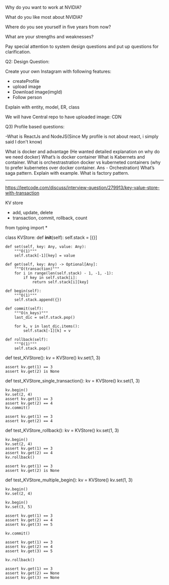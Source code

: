 Why do you want to work at NVIDIA?

What do you like most about NVIDIA?

Where do you see yourself in five years from now?

What are your strengths and weaknesses?




Pay special attention to system design questions and put up questions for clarification.





Q2: Design Question:

Create your own Instagram with following features:
- createProfile
- upload image
- Download image(imgId)
- Follow person

Explain with entity, model, ER, class

We will have Central repo to have uploaded image: CDN

Q3) Profile based questions:

-What is ReactJs and NodeJS(Since My profile is not about react, i simply said I don't know)

What is docker and advantage (He wanted detailed explanation on why do we need docker)
What’s is docker container
What is Kabernets and container. What is orchestrastration
docker vs kuberneted containers (why to prefer kubernetes over docker container. Ans - Orchestration)
What’s saga pattern. Explain with example.
What is factory pattern.



----


https://leetcode.com/discuss/interview-question/279913/key-value-store-with-transaction 

KV store

- add, update, delete
- transaction, commit, rollback, count



from typing import *


class KVStore:
    def __init__(self):
        self.stack = [{}]

    def set(self, key: Any, value: Any):
        """O(1)"""
        self.stack[-1][key] = value

    def get(self, key: Any) -> Optional[Any]:
        """O(transaction)"""
        for i in range(len(self.stack) - 1, -1, -1):
            if key in self.stack[i]:
                return self.stack[i][key]

    def begin(self):
        """O(1)"""
        self.stack.append({})

    def commit(self):
        """O(n_keys)"""
        last_dic = self.stack.pop()

        for k, v in last_dic.items():
            self.stack[-1][k] = v

    def rollback(self):
        """O(1)"""
        self.stack.pop()


def test_KVStore():
    kv = KVStore()
    kv.set(1, 3)

    assert kv.get(1) == 3
    assert kv.get(2) is None


def test_KVStore_single_transaction():
    kv = KVStore()
    kv.set(1, 3)

    kv.begin()
    kv.set(2, 4)
    assert kv.get(1) == 3
    assert kv.get(2) == 4
    kv.commit()

    assert kv.get(1) == 3
    assert kv.get(2) == 4


def test_KVStore_rollback():
    kv = KVStore()
    kv.set(1, 3)

    kv.begin()
    kv.set(2, 4)
    assert kv.get(1) == 3
    assert kv.get(2) == 4
    kv.rollback()

    assert kv.get(1) == 3
    assert kv.get(2) is None


def test_KVStore_multiple_begin():
    kv = KVStore()
    kv.set(1, 3)

    kv.begin()
    kv.set(2, 4)

    kv.begin()
    kv.set(3, 5)

    assert kv.get(1) == 3
    assert kv.get(2) == 4
    assert kv.get(3) == 5

    kv.commit()

    assert kv.get(1) == 3
    assert kv.get(2) == 4
    assert kv.get(3) == 5

    kv.rollback()

    assert kv.get(1) == 3
    assert kv.get(2) == None
    assert kv.get(3) == None